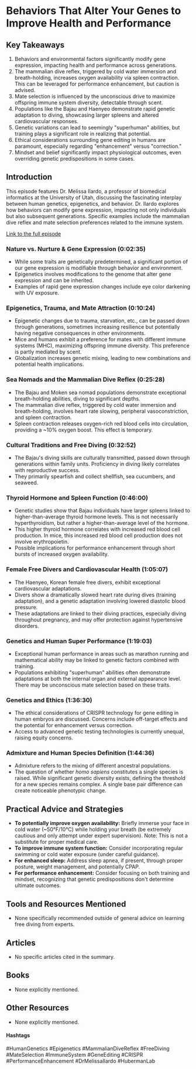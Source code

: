 # Behaviors That Alter Your Genes to Improve Health and Performance

## Key Takeaways
1. Behaviors and environmental factors significantly modify gene expression, impacting health and performance across generations.
2. The mammalian dive reflex, triggered by cold water immersion and breath-holding, increases oxygen availability via spleen contraction.  This can be leveraged for performance enhancement, but caution is advised.
3. Mate selection is influenced by the unconscious drive to maximize offspring immune system diversity, detectable through scent.
4.  Populations like the Bajau and Haenyeo demonstrate rapid genetic adaptation to diving, showcasing larger spleens and altered cardiovascular responses.
5.  Genetic variations can lead to seemingly "superhuman" abilities, but training plays a significant role in realizing that potential.
6. Ethical considerations surrounding gene editing in humans are paramount, especially regarding "enhancement" versus "correction."
7. Mindset and belief significantly impact physiological outcomes, even overriding genetic predispositions in some cases.


## Introduction
This episode features Dr. Melissa Ilardo, a professor of biomedical informatics at the University of Utah, discussing the fascinating interplay between human genetics, epigenetics, and behavior. Dr. Ilardo explores how behaviors can modify gene expression, impacting not only individuals but also subsequent generations.  Specific examples include the mammalian dive reflex and mate selection preferences related to the immune system.

[Link to the full episode](https://www.youtube.com/watch?v=ijdpvG24IkE)

### Nature vs. Nurture & Gene Expression (0:02:35)
-  While some traits are genetically predetermined, a significant portion of our gene expression is modifiable through behavior and environment.
- Epigenetics involves modifications to the genome that alter gene expression and can be inherited.
-  Examples of rapid gene expression changes include eye color darkening with UV exposure.

### Epigenetics, Trauma, and Mate Attraction (0:10:24)
- Epigenetic changes due to trauma, starvation, etc., can be passed down through generations, sometimes increasing resilience but potentially having negative consequences in other environments.
- Mice and humans exhibit a preference for mates with different immune systems (MHC), maximizing offspring immune diversity.  This preference is partly mediated by scent.
- Globalization increases genetic mixing, leading to new combinations and potential health implications.

### Sea Nomads and the Mammalian Dive Reflex (0:25:28)
- The Bajau and Moken sea nomad populations demonstrate exceptional breath-holding abilities, diving to significant depths.
- The mammalian dive reflex, triggered by cold water immersion and breath-holding, involves heart rate slowing, peripheral vasoconstriction, and spleen contraction.
- Spleen contraction releases oxygen-rich red blood cells into circulation, providing a ~10% oxygen boost.  This effect is temporary.

### Cultural Traditions and Free Diving (0:32:52)
- The Bajau's diving skills are culturally transmitted, passed down through generations within family units.  Proficiency in diving likely correlates with reproductive success.
- They primarily spearfish and collect shellfish, sea cucumbers, and seaweed.

### Thyroid Hormone and Spleen Function (0:46:00)
- Genetic studies show that Bajau individuals have larger spleens linked to higher-than-average thyroid hormone levels.  This is not necessarily hyperthyroidism, but rather a higher-than-average level of the hormone.
- This higher thyroid hormone correlates with increased red blood cell production. In mice, this increased red blood cell production does not involve erythropoietin.
-  Possible implications for performance enhancement through short bursts of increased oxygen availability.

### Female Free Divers and Cardiovascular Health (1:05:07)
- The Haenyeo, Korean female free divers, exhibit exceptional cardiovascular adaptations.
- Divers show a dramatically slowed heart rate during dives (training adaptation), and a genetic adaptation involving lowered diastolic blood pressure.
- These adaptations are linked to their diving practices, especially diving throughout pregnancy, and may offer protection against hypertensive disorders.

### Genetics and Human Super Performance (1:19:03)
- Exceptional human performance in areas such as marathon running and mathematical ability may be linked to genetic factors combined with training.
- Populations exhibiting "superhuman" abilities often demonstrate adaptations at both the internal organ and external appearance level.  There may be unconscious mate selection based on these traits.


###  Genetics and Ethics (1:36:30)
- The ethical considerations of CRISPR technology for gene editing in human embryos are discussed. Concerns include off-target effects and the potential for enhancement versus correction.
-  Access to advanced genetic testing technologies is currently unequal, raising equity concerns.


### Admixture and Human Species Definition (1:44:36)
- Admixture refers to the mixing of different ancestral populations.
- The question of whether *homo sapiens* constitutes a single species is raised. While significant genetic diversity exists, defining the threshold for a new species remains complex. A single base pair difference can create noticeable phenotypic change.


## Practical Advice and Strategies
- **To potentially improve oxygen availability:** Briefly immerse your face in cold water (~50°F/10°C) while holding your breath (be extremely cautious and only attempt under expert supervision). Note: This is not a substitute for proper medical care.
- **To improve immune system function:** Consider incorporating regular swimming or cold water exposure (under careful guidance).
- **For enhanced sleep:** Address sleep apnea, if present, through proper posture, weight management, and potentially CPAP.
- **For performance enhancement:** Consider focusing on both training and mindset, recognizing that genetic predispositions don't determine ultimate outcomes.

## Tools and Resources Mentioned
- None specifically recommended outside of general advice on learning free diving from experts.


## Articles
- No specific articles cited in the summary.

## Books
- None explicitly mentioned.


## Other Resources
- None explicitly mentioned.


#### Hashtags
#HumanGenetics #Epigenetics #MammalianDiveReflex #FreeDiving #MateSelection #ImmuneSystem #GeneEditing #CRISPR #PerformanceEnhancement #DrMelissaIlardo #HubermanLab
